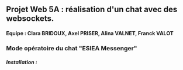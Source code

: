 ## Projet Web 5A : réalisation d'un chat avec des websockets.
#### Equipe : Clara BRIDOUX, Axel PRISER, Alina VALNET, Franck VALOT

### Mode opératoire du chat "ESIEA Messenger"

##### Installation :
